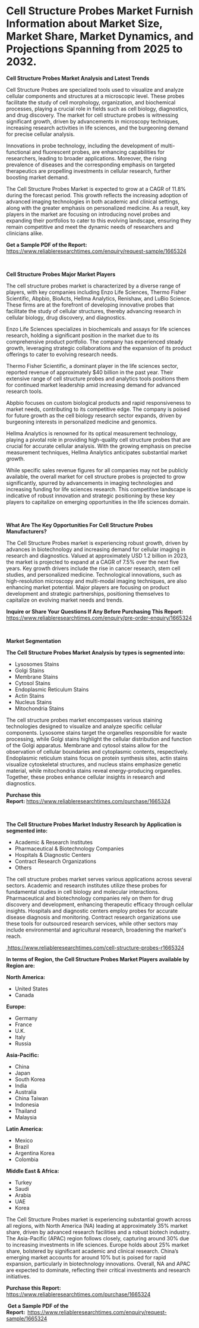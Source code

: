 <p><h1>Cell Structure Probes Market Furnish Information about Market Size, Market Share, Market Dynamics, and Projections Spanning from 2025 to 2032.</h1></p><p><strong>Cell Structure Probes Market Analysis and Latest Trends</strong></p>
<p><p>Cell Structure Probes are specialized tools used to visualize and analyze cellular components and structures at a microscopic level. These probes facilitate the study of cell morphology, organization, and biochemical processes, playing a crucial role in fields such as cell biology, diagnostics, and drug discovery. The market for cell structure probes is witnessing significant growth, driven by advancements in microscopy techniques, increasing research activities in life sciences, and the burgeoning demand for precise cellular analysis.</p><p>Innovations in probe technology, including the development of multi-functional and fluorescent probes, are enhancing capabilities for researchers, leading to broader applications. Moreover, the rising prevalence of diseases and the corresponding emphasis on targeted therapeutics are propelling investments in cellular research, further boosting market demand.</p><p>The Cell Structure Probes Market is expected to grow at a CAGR of 11.8% during the forecast period. This growth reflects the increasing adoption of advanced imaging technologies in both academic and clinical settings, along with the greater emphasis on personalized medicine. As a result, key players in the market are focusing on introducing novel probes and expanding their portfolios to cater to this evolving landscape, ensuring they remain competitive and meet the dynamic needs of researchers and clinicians alike.</p></p>
<p><strong>Get a Sample PDF of the Report:&nbsp;</strong> <a href="https://www.reliableresearchtimes.com/enquiry/request-sample/1665324?utm_campaign=2646&utm_medium=2&utm_source=Github&utm_content=ia&utm_term=13042025&utm_id=cell-structure-probes">https://www.reliableresearchtimes.com/enquiry/request-sample/1665324</a></p>
<p>&nbsp;</p>
<p><strong>Cell Structure Probes Major Market Players</strong></p>
<p><p>The cell structure probes market is characterized by a diverse range of players, with key companies including Enzo Life Sciences, Thermo Fisher Scientific, Abpbio, BioActs, Hellma Analytics, Renishaw, and LuBio Science. These firms are at the forefront of developing innovative probes that facilitate the study of cellular structures, thereby advancing research in cellular biology, drug discovery, and diagnostics.</p><p>Enzo Life Sciences specializes in biochemicals and assays for life sciences research, holding a significant position in the market due to its comprehensive product portfolio. The company has experienced steady growth, leveraging strategic collaborations and the expansion of its product offerings to cater to evolving research needs.</p><p>Thermo Fisher Scientific, a dominant player in the life sciences sector, reported revenue of approximately $40 billion in the past year. Their extensive range of cell structure probes and analytics tools positions them for continued market leadership amid increasing demand for advanced research tools.</p><p>Abpbio focuses on custom biological products and rapid responsiveness to market needs, contributing to its competitive edge. The company is poised for future growth as the cell biology research sector expands, driven by burgeoning interests in personalized medicine and genomics.</p><p>Hellma Analytics is renowned for its optical measurement technology, playing a pivotal role in providing high-quality cell structure probes that are crucial for accurate cellular analysis. With the growing emphasis on precise measurement techniques, Hellma Analytics anticipates substantial market growth.</p><p>While specific sales revenue figures for all companies may not be publicly available, the overall market for cell structure probes is projected to grow significantly, spurred by advancements in imaging technologies and increasing funding for life sciences research. This competitive landscape is indicative of robust innovation and strategic positioning by these key players to capitalize on emerging opportunities in the life sciences domain.</p></p>
<p>&nbsp;</p>
<p><strong>What Are The Key Opportunities For Cell Structure Probes Manufacturers?</strong></p>
<p><p>The Cell Structure Probes market is experiencing robust growth, driven by advances in biotechnology and increasing demand for cellular imaging in research and diagnostics. Valued at approximately USD 1.2 billion in 2023, the market is projected to expand at a CAGR of 7.5% over the next five years. Key growth drivers include the rise in cancer research, stem cell studies, and personalized medicine. Technological innovations, such as high-resolution microscopy and multi-modal imaging techniques, are also enhancing market potential. Major players are focusing on product development and strategic partnerships, positioning themselves to capitalize on evolving market needs and trends.</p></p>
<p><strong>Inquire or Share Your Questions If Any Before Purchasing This Report:</strong> <a href="https://www.reliableresearchtimes.com/enquiry/pre-order-enquiry/1665324?utm_campaign=2646&utm_medium=2&utm_source=Github&utm_content=ia&utm_term=13042025&utm_id=cell-structure-probes">https://www.reliableresearchtimes.com/enquiry/pre-order-enquiry/1665324</a></p>
<p>&nbsp;</p>
<p><strong>Market Segmentation</strong></p>
<p><strong>The Cell Structure Probes Market Analysis by types is segmented into:</strong></p>
<p><ul><li>Lysosomes Stains</li><li>Golgi Stains</li><li>Membrane Stains</li><li>Cytosol Stains</li><li>Endoplasmic Reticulum Stains</li><li>Actin Stains</li><li>Nucleus Stains</li><li>Mitochondria Stains</li></ul></p>
<p><p>The cell structure probes market encompasses various staining technologies designed to visualize and analyze specific cellular components. Lysosome stains target the organelles responsible for waste processing, while Golgi stains highlight the cellular distribution and function of the Golgi apparatus. Membrane and cytosol stains allow for the observation of cellular boundaries and cytoplasmic contents, respectively. Endoplasmic reticulum stains focus on protein synthesis sites, actin stains visualize cytoskeletal structures, and nucleus stains emphasize genetic material, while mitochondria stains reveal energy-producing organelles. Together, these probes enhance cellular insights in research and diagnostics.</p></p>
<p><strong>Purchase this Report:&nbsp;</strong><a href="https://www.reliableresearchtimes.com/purchase/1665324?utm_campaign=2646&utm_medium=2&utm_source=Github&utm_content=ia&utm_term=13042025&utm_id=cell-structure-probes">https://www.reliableresearchtimes.com/purchase/1665324</a></p>
<p>&nbsp;</p>
<p><strong>The Cell Structure Probes Market Industry Research by Application is segmented into:</strong></p>
<p><ul><li>Academic & Research Institutes</li><li>Pharmaceutical & Biotechnology Companies</li><li>Hospitals & Diagnostic Centers</li><li>Contract Research Organizations</li><li>Others</li></ul></p>
<p><p>The cell structure probes market serves various applications across several sectors. Academic and research institutes utilize these probes for fundamental studies in cell biology and molecular interactions. Pharmaceutical and biotechnology companies rely on them for drug discovery and development, enhancing therapeutic efficacy through cellular insights. Hospitals and diagnostic centers employ probes for accurate disease diagnosis and monitoring. Contract research organizations use these tools for outsourced research services, while other sectors may include environmental and agricultural research, broadening the market's reach.</p></p>
<p><a href="https://www.reliableresearchtimes.com/cell-structure-probes-r1665324?utm_campaign=2646&utm_medium=2&utm_source=Github&utm_content=ia&utm_term=13042025&utm_id=cell-structure-probes">&nbsp;https://www.reliableresearchtimes.com/cell-structure-probes-r1665324</a></p>
<p><strong>In terms of Region, the Cell Structure Probes Market Players available by Region are:</strong></p>
<p>
    <p> <strong> North America: </strong>
        <ul>
            <li>United States</li>
            <li>Canada</li>
        </ul>
        </p> 
    <p> <strong> Europe: </strong>
        <ul>
            <li>Germany</li>
            <li>France</li>
            <li>U.K.</li>
            <li>Italy</li>
            <li>Russia</li>
        </ul>
        </p> 
    <p> <strong> Asia-Pacific: </strong>
        <ul>
            <li>China</li>
            <li>Japan</li>
            <li>South Korea</li>
            <li>India</li>
            <li>Australia</li>
            <li>China Taiwan</li>
            <li>Indonesia</li>
            <li>Thailand</li>
            <li>Malaysia</li>
        </ul>
        </p> 
    <p> <strong> Latin America: </strong>
        <ul>
            <li>Mexico</li>
            <li>Brazil</li>
            <li>Argentina Korea</li>
            <li>Colombia</li>
        </ul>
        </p> 
    <p> <strong> Middle East & Africa: </strong>
        <ul>
            <li>Turkey</li>
            <li>Saudi</li>
            <li>Arabia</li>
            <li>UAE</li>
            <li>Korea</li>
        </ul>
    </p>
    </p>
<p><p>The Cell Structure Probes market is experiencing substantial growth across all regions, with North America (NA) leading at approximately 35% market share, driven by advanced research facilities and a robust biotech industry. The Asia-Pacific (APAC) region follows closely, capturing around 30% due to increasing investments in life sciences. Europe holds about 25% market share, bolstered by significant academic and clinical research. China’s emerging market accounts for around 10% but is poised for rapid expansion, particularly in biotechnology innovations. Overall, NA and APAC are expected to dominate, reflecting their critical investments and research initiatives.</p></p>
<p><strong>Purchase this Report: </strong><a href="https://www.reliableresearchtimes.com/purchase/1665324?utm_campaign=2646&utm_medium=2&utm_source=Github&utm_content=ia&utm_term=13042025&utm_id=cell-structure-probes">https://www.reliableresearchtimes.com/purchase/1665324</a></p>
<p>&nbsp;<strong>Get a Sample PDF of the Report:&nbsp;&nbsp;</strong><a href="https://www.reliableresearchtimes.com/enquiry/request-sample/1665324?utm_campaign=2646&utm_medium=2&utm_source=Github&utm_content=ia&utm_term=13042025&utm_id=cell-structure-probes">https://www.reliableresearchtimes.com/enquiry/request-sample/1665324</a></p>
<p><strong></strong></p>
<p><p></p><p></p><p></p></p>
